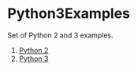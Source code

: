 # Python3Examples

Set of Python 2 and 3 examples.

1. [Python 2](Python2/README.md)
2. [Python 3](Python3/README.md)
